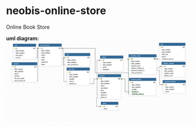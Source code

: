 # neobis-online-store
Online Book Store

**uml diagram:**
![uml diagram image](images/dbdesigner.png)

